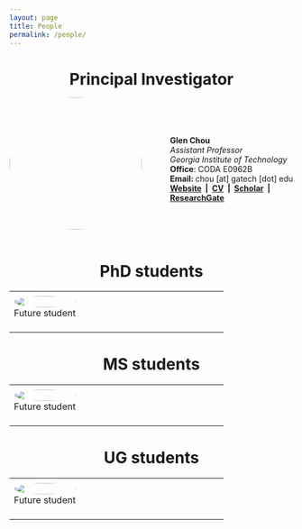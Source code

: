 ```yaml
---
layout: page
title: People
permalink: /people/
---
```


# <center> Principal Investigator </center>

<br>
<div style="display: flex; align-items: center; justify-content: center; gap: 0px;">
    <div style="flex: 1;">
        <img align="right" id="responsive-image" src="../images/glen.png" style="margin: -20px 50px 00px 00px; width: 235px; border-radius:50%; transition: margin-top 0.3s ease;">
    </div>
    <div style="flex: 1;">
        <span style="font-weight:bold">Glen Chou</span><br>
        <i>Assistant Professor</i><br>
        <i>Georgia Institute of Technology</i><br>
        <span style="font-weight:bold">Office</span>: CODA E0962B<br>
        <span style="font-weight:bold">Email: </span>chou [at] gatech [dot] edu<br>
        <span style="font-weight:bold"> <a href="https://glenchou.github.io/"> Website</a>&nbsp;&nbsp;|&nbsp;  </span>
        <span style="font-weight:bold"> <a href="../cv_10_22_24.pdf"> CV</a>&nbsp;&nbsp;|&nbsp;  </span>
        <span style="font-weight:bold"><i class="ai ai-google-scholar-square ai-1x"></i> <a href="https://scholar.google.com/citations?user=90whi3wAAAAJ&hl">Scholar</a>&nbsp;&nbsp;|&nbsp;  </span>
        <span style="font-weight:bold"><i class="ai ai-researchgate-square ai-1x"></i> <a href="https://www.researchgate.net/profile/Glen_Chou"> ResearchGate</a>  </span>
    </div>
</div>
<br>

# <center> PhD students </center>

<style>
  /* Default 3-column layout */
  table {
    width: 100%;
    border-collapse: collapse;
  }

  th, td {
    padding: 8px;
    text-align: left;
  }

  /* 2-column layout for medium screens */
  @media (max-width: 800px) {
    tr {
      display: flex;
      flex-wrap: wrap;
    }
    td, th {
      width: 50%;
    }
  }

  /* 1-column layout for small screens */
  @media (max-width: 700px) {
    tr {
      display: block;
    }
    td, th {
      display: block;
      width: 100%;
    }
  }
</style>


<table style="width: 100%; border-collapse: collapse;">
  <tr>
    <td style="width: 33%; text-align: center"><img src="../images/buzz.jpg" style="width: 100%; max-width: 250px; border-radius:50%; margin:  0 auto; transition: margin-top 0.3s ease;"> <br> Future student</td>
<!--     <td style="width: 33%; text-align: center"><img src="../images/buzz.jpg" style="width: 100%; max-width: 250px; border-radius:50%; margin:  0 auto; transition: margin-top 0.3s ease;"> <br> </td>
    <td style="width: 33%; text-align: center"><img src="../images/buzz.jpg" style="width: 100%; max-width: 250px; border-radius:50%; margin:  0 auto; transition: margin-top 0.3s ease;"> <br> </td> -->
  </tr>
  <tr>
    <td style=""></td>
    <td style=""></td>
    <td style=""></td>
  </tr>
</table>

# <center> MS students </center>

<table style="width: 100%; border-collapse: collapse;">
  <tr>
    <td style="width: 33%; text-align: center"><img src="../images/buzz.jpg" style="width: 100%; max-width: 250px; border-radius:50%; margin:  0 auto; transition: margin-top 0.3s ease;"> <br> Future student</td>
<!--     <td style="width: 33%; text-align: center"><img src="../images/buzz.jpg" style="width: 100%; max-width: 250px; border-radius:50%; margin:  0 auto; transition: margin-top 0.3s ease;"> <br> </td>
    <td style="width: 33%; text-align: center"><img src="../images/buzz.jpg" style="width: 100%; max-width: 250px; border-radius:50%; margin:  0 auto; transition: margin-top 0.3s ease;"> <br> </td> -->
  </tr>
  <tr>
    <td style=""></td>
    <td style=""></td>
    <td style=""></td>
  </tr>
</table>

# <center> UG students </center>

<table style="width: 100%; border-collapse: collapse;">
  <tr>
    <td style="width: 33%; text-align: center"><img src="../images/buzz.jpg" style="width: 100%; max-width: 250px; border-radius:50%; margin:  0 auto; transition: margin-top 0.3s ease;"> <br> Future student</td>
<!--     <td style="width: 33%; text-align: center"><img src="../images/buzz.jpg" style="width: 100%; max-width: 250px; border-radius:50%; margin:  0 auto; transition: margin-top 0.3s ease;"> <br> </td>
    <td style="width: 33%; text-align: center"><img src="../images/buzz.jpg" style="width: 100%; max-width: 250px; border-radius:50%; margin:  0 auto; transition: margin-top 0.3s ease;"> <br> </td> -->
  </tr>
  <tr>
    <td style=""></td>
    <td style=""></td>
    <td style=""></td>
  </tr>
</table>